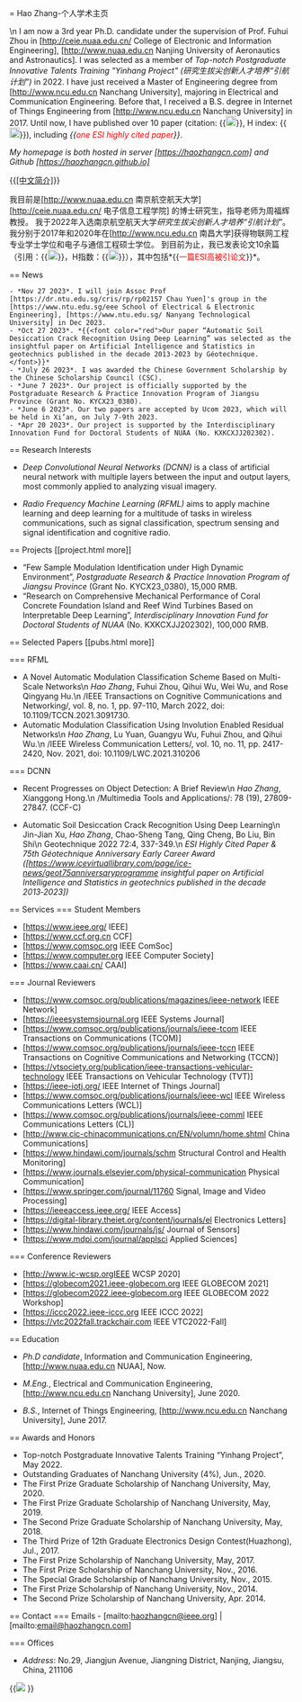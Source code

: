 = Hao Zhang-个人学术主页

\n
I am now a 3rd year Ph.D. candidate under the supervision of Prof. Fuhui Zhou 
in [http://ceie.nuaa.edu.cn/ College of Electronic and Information Engineering], 
[http://www.nuaa.edu.cn Nanjing University of Aeronautics and Astronautics]. 
I was selected as a member of *Top-notch Postgraduate Innovative Talents Training "Yinhang Project" (研究生拔尖创新人才培养“引航计划”)* in 2022. 
I have just received a Master of Engineering degree from [http://www.ncu.edu.cn Nanchang University], 
majoring in Electrical and Communication Engineering. 
Before that, I received a B.S. degree in Internet of Things Engineering from [http://www.ncu.edu.cn Nanchang University] in 2017. 
Until now, I have published over 10 paper (citation: {{<a href="https://scholar.google.com/citations?user=zs9DkEAAAAAJ" target="_blank"><img src="https://img.shields.io/endpoint?logo=Google%20Scholar&url=https%3A%2F%2Fcdn.jsdelivr.net%2Fgh%2Fhaozhangcn%2Fhaozhangcn.github.io@main%2Fgs%2Fcitation.json&labelColor=f6f6f6&color=9cf&style=flat&label=citations" height="18px"/></a>}}, H index: {{<a href="https://scholar.google.com/citations?user=zs9DkEAAAAAJ" target="_blank"><img src="https://img.shields.io/endpoint?logo=Google%20Scholar&url=https%3A%2F%2Fcdn.jsdelivr.net%2Fgh%2Fhaozhangcn%2Fhaozhangcn.github.io@main%2Fgs%2Fh.json&labelColor=f6f6f6&color=9cf&style=flat&label=H-index" height="18px"/></a>}}), including *{{<font color="red">one ESI highly cited paper</font>}}*.

*My homepage is both hosted in server [https://haozhangcn.com] and Github [https://haozhangcn.github.io]*

{{<a href="cn_index.html">[中文简介]</a>}}

我目前是[http://www.nuaa.edu.cn 南京航空航天大学] [http://ceie.nuaa.edu.cn/ 电子信息工程学院] 的博士研究生，指导老师为周福辉教授。
我于2022年入选南京航空航天大学*研究生拔尖创新人才培养“引航计划”*。
我分别于2017年和2020年在[http://www.ncu.edu.cn 南昌大学]获得物联网工程专业学士学位和电子与通信工程硕士学位。
到目前为止，我已发表论文10余篇（引用：{{<a href="https://scholar.google.com/citations?user=zs9DkEAAAAAJ" target="_blank"><img src="https://img.shields.io/endpoint?logo=Google%20Scholar&url=https%3A%2F%2Fcdn.jsdelivr.net%2Fgh%2Fhaozhangcn%2Fhaozhangcn.github.io@main%2Fgs%2Fcitation.json&labelColor=f6f6f6&color=9cf&style=flat&label=citations" height="18px"/></a>}}，H指数：{{<a href="https://scholar.google.com/citations?user=zs9DkEAAAAAJ" target="_blank"><img src="https://img.shields.io/endpoint?logo=Google%20Scholar&url=https%3A%2F%2Fcdn.jsdelivr.net%2Fgh%2Fhaozhangcn%2Fhaozhangcn.github.io@main%2Fgs%2Fh.json&labelColor=f6f6f6&color=9cf&style=flat&label=H-index" height="18px"/></a>}}），其中包括*{{<font color="red">一篇ESI高被引论文</font>}}*。


== News

~~~
- *Nov 27 2023*. I will join Assoc Prof [https://dr.ntu.edu.sg/cris/rp/rp02157 Chau Yuen]'s group in the [https://www.ntu.edu.sg/eee School of Electrical & Electronic Engineering], [https://www.ntu.edu.sg/ Nanyang Technological University] in Dec 2023.
- *Oct 27 2023*. *{{<font color="red">Our paper “Automatic Soil Desiccation Crack Recognition Using Deep Learning” was selected as the insightful paper on Artificial Intelligence and Statistics in geotechnics published in the decade 2013‑2023 by Géotechnique.</font>}}* 
- *July 26 2023*. I was awarded the Chinese Government Scholarship by the Chinese Scholarship Council (CSC).
- *June 7 2023*. Our project is officially supported by the Postgraduate Research & Practice Innovation Program of Jiangsu Province (Grant No. KYCX23_0380).
- *June 6 2023*. Our two papers are accepted by Ucom 2023, which will be held in Xi’an, on July 7-9th 2023.
- *Apr 20 2023*. Our project is supported by the Interdisciplinary Innovation Fund for Doctoral Students of NUAA (No. KXKCXJJ202302).
~~~


== Research Interests

- *Deep Convolutional Neural Networks (DCNN)* is a class of artificial neural network with multiple layers between the input and output layers, most commonly applied to analyzing visual imagery.

- *Radio Frequency Machine Learning (RFML)* aims to apply machine learning and deep learning for a multitude of tasks in wireless communications, such as signal classification, spectrum sensing and signal identification and cognitive radio.

== Projects \[[project.html more]\]
- “Few Sample Modulation Identification under High Dynamic Environment”, *Postgraduate Research & Practice Innovation Program of Jiangsu Province* (Grant No. KYCX23_0380), 15,000 RMB.
- “Research on Comprehensive Mechanical Performance of Coral Concrete Foundation Island and Reef Wind Turbines Based on Interpretable Deep Learning”, *Interdisciplinary Innovation Fund for Doctoral Students of NUAA* (No. KXKCXJJ202302), 100,000 RMB.



== Selected Papers \[[pubs.html more]\]

=== RFML
- A Novel Automatic Modulation Classification Scheme Based on Multi-Scale Networks\n
  *Hao Zhang*, Fuhui Zhou, Qihui Wu, Wei Wu, and Rose Qingyang Hu.\n 
  /IEEE Transactions on Cognitive Communications and Networking/, vol. 8, no. 1, pp. 97-110, March 2022, doi: 10.1109/TCCN.2021.3091730.
- Automatic Modulation Classification Using Involution Enabled Residual Networks\n
  *Hao Zhang*, Lu Yuan, Guangyu Wu, Fuhui Zhou, and Qihui Wu.\n
  /IEEE Wireless Communication Letters/, vol. 10, no. 11, pp. 2417-2420, Nov. 2021, doi: 10.1109/LWC.2021.310206

=== DCNN
- Recent Progresses on Object Detection: A Brief Review\n
  *Hao Zhang*, Xianggong Hong.\n
  /Multimedia Tools and Applications/: 78 (19), 27809-27847. (CCF-C)

- Automatic Soil Desiccation Crack Recognition Using Deep Learning\n 
  Jin-Jian Xu, *Hao Zhang*, Chao-Sheng Tang, Qing Cheng, Bo Liu, Bin Shi\n 
  Geotechnique 2022 72:4, 337-349.\n 
  *ESI Highly Cited Paper & 75th Géotechnique Anniversary Early Career Award ([https://www.icevirtuallibrary.com/page/ice-news/geot75anniversaryprogramme insightful paper on Artificial Intelligence and Statistics in geotechnics published in the decade 2013‑2023])*


== Services
=== Student Members
- [https://www.ieee.org/ IEEE]
- [https://www.ccf.org.cn CCF]
- [https://www.comsoc.org IEEE ComSoc]
- [https://www.computer.org IEEE Computer Society]
- [https://www.caai.cn/ CAAI]

=== Journal Reviewers
- [https://www.comsoc.org/publications/magazines/ieee-network IEEE Network]
- [https://ieeesystemsjournal.org IEEE Systems Journal] 
- [https://www.comsoc.org/publications/journals/ieee-tcom IEEE Transactions on Communications (TCOM)] 
- [https://www.comsoc.org/publications/journals/ieee-tccn IEEE Transactions on Cognitive Communications and Networking (TCCN)] 
- [https://vtsociety.org/publication/ieee-transactions-vehicular-technology IEEE Transactions on Vehicular Technology (TVT)] 
- [https://ieee-iotj.org/ IEEE Internet of Things Journal] 
- [https://www.comsoc.org/publications/journals/ieee-wcl IEEE Wireless Communications Letters (WCL)]
- [https://www.comsoc.org/publications/journals/ieee-comml IEEE Communications Letters (CL)] 
- [http://www.cic-chinacommunications.cn/EN/volumn/home.shtml China Communications]
- [https://www.hindawi.com/journals/schm Structural Control and Health Monitoring]
- [https://www.journals.elsevier.com/physical-communication Physical Communication] 
- [https://www.springer.com/journal/11760 Signal, Image and Video Processing] 
- [https://ieeeaccess.ieee.org/ IEEE Access]
- [https://digital-library.theiet.org/content/journals/el Electronics Letters] 
- [https://www.hindawi.com/journals/js/ Journal of Sensors] 
- [https://www.mdpi.com/journal/applsci Applied Sciences]

=== Conference Reviewers
- [http://www.ic-wcsp.orgIEEE WCSP 2020]
- [https://globecom2021.ieee-globecom.org IEEE GLOBECOM 2021] 
- [https://globecom2022.ieee-globecom.org IEEE GLOBECOM 2022 Workshop] 
- [https://iccc2022.ieee-iccc.org IEEE ICCC 2022] 
- [https://vtc2022fall.trackchair.com IEEE VTC2022-Fall]

== Education
- *Ph.D candidate*, Information and Communication Engineering, [http://www.nuaa.edu.cn NUAA], Now.

- *M.Eng.*, Electrical and Communication Engineering, [http://www.ncu.edu.cn Nanchang University], June 2020.

- *B.S.*, Internet of Things Engineering, [http://www.ncu.edu.cn Nanchang University], June 2017.

== Awards and Honors
- Top-notch Postgraduate Innovative Talents Training “Yinhang Project”, May 2022.
- Outstanding Graduates of Nanchang University (4%), Jun., 2020.
- The First Prize Graduate Scholarship of Nanchang University, May, 2020.
- The First Prize Graduate Scholarship of Nanchang University, May, 2019.
- The Second Prize Graduate Scholarship of Nanchang University, May, 2018.
- The Third Prize of 12th Graduate Electronics Design Contest(Huazhong), Jul., 2017.
- The First Prize Scholarship of Nanchang University, May, 2017.
- The First Prize Scholarship of Nanchang University, Nov., 2016.
- The Special Grade Scholarship of Nanchang University, Nov., 2015.
- The First Prize Scholarship of Nanchang University, Nov., 2014.
- The Second Prize Scholarship of Nanchang University, Apr. 2014.

== Contact
=== Emails 
    - [mailto:haozhangcn@ieee.org] | [mailto:email@haozhangcn.com] 

=== Offices
- *Address*: No.29, Jiangjun Avenue, Jiangning District, Nanjing, Jiangsu, China, 211106



{{<a href="https://clustrmaps.com/site/1bau5" title="Visit tracker"><img src="//www.clustrmaps.com/map_v2.png?d=kYcJGti-gQUTsq9jbpOdRdc76iwwRnqebOil_yHkiUI&cl=ffffff"></a> }} 